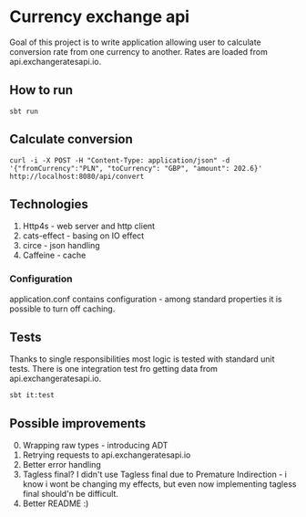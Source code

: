 # Currency exchange api

Goal of this project is to write application allowing user to calculate conversion rate from one currency to another.
Rates are loaded from api.exchangeratesapi.io.

## How to run
```
sbt run
```

## Calculate conversion
```
curl -i -X POST -H "Content-Type: application/json" -d '{"fromCurrency":"PLN", "toCurrency": "GBP", "amount": 202.6}' http://localhost:8080/api/convert
```

## Technologies
1. Http4s - web server and http client
2. cats-effect - basing on IO effect
3. circe - json handling
4. Caffeine - cache

### Configuration
application.conf contains configuration - among standard properties it is possible to turn off caching.

## Tests
Thanks to single responsibilities most logic is tested with standard unit tests. There is one integration test fro getting data from api.exchangeratesapi.io.
```
sbt it:test
```

## Possible improvements
0. Wrapping raw types - introducing ADT
1. Retrying requests to api.exchangeratesapi.io
2. Better error handling
3. Tagless final? I didn't use Tagless final due to Premature Indirection - i know i wont be changing my effects, but even now implementing tagless final should'n be difficult. 
4. Better README :)
